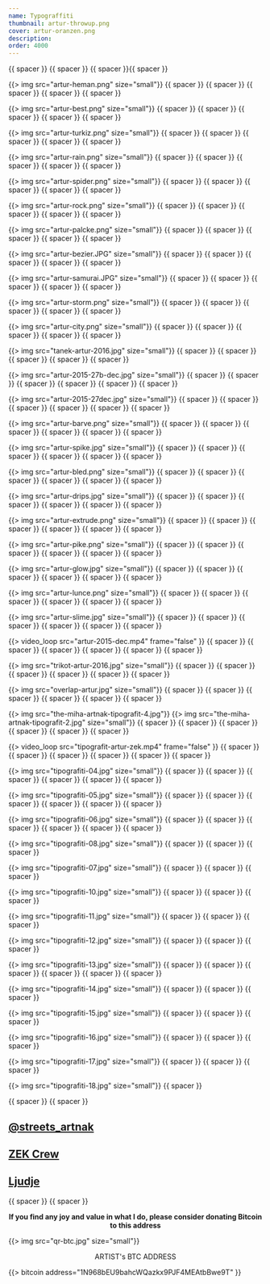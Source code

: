 ```yaml
---
name: Typograffiti
thumbnail: artur-throwup.png
cover: artur-oranzen.png
description: 
order: 4000
---
```

{{ spacer }} {{ spacer }} {{ spacer }}{{ spacer }} 

{{> img src="artur-heman.png" size="small"}}
{{ spacer }} {{ spacer }} {{ spacer }} {{ spacer }} {{ spacer }}

{{> img src="artur-best.png" size="small"}}
{{ spacer }} {{ spacer }} {{ spacer }} {{ spacer }} {{ spacer }}

{{> img src="artur-turkiz.png" size="small"}}
{{ spacer }} {{ spacer }} {{ spacer }} {{ spacer }} {{ spacer }}

{{> img src="artur-rain.png" size="small"}}
{{ spacer }} {{ spacer }} {{ spacer }} {{ spacer }} {{ spacer }}

{{> img src="artur-spider.png" size="small"}}
{{ spacer }} {{ spacer }} {{ spacer }} {{ spacer }} {{ spacer }}

{{> img src="artur-rock.png" size="small"}}
{{ spacer }} {{ spacer }} {{ spacer }} {{ spacer }} {{ spacer }}

{{> img src="artur-palcke.png" size="small"}}
{{ spacer }} {{ spacer }} {{ spacer }} {{ spacer }} {{ spacer }}

{{> img src="artur-bezier.JPG" size="small"}}
{{ spacer }} {{ spacer }} {{ spacer }} {{ spacer }} {{ spacer }}

{{> img src="artur-samurai.JPG" size="small"}}
{{ spacer }} {{ spacer }} {{ spacer }} {{ spacer }} {{ spacer }}

{{> img src="artur-storm.png" size="small"}}
{{ spacer }} {{ spacer }} {{ spacer }} {{ spacer }} {{ spacer }}

{{> img src="artur-city.png" size="small"}}
{{ spacer }} {{ spacer }} {{ spacer }} {{ spacer }} {{ spacer }}

{{> img src="tanek-artur-2016.jpg" size="small"}}
{{ spacer }} {{ spacer }} {{ spacer }} {{ spacer }} {{ spacer }} 

{{> img src="artur-2015-27b-dec.jpg" size="small"}}
{{ spacer }} {{ spacer }} {{ spacer }} {{ spacer }} {{ spacer }} {{ spacer }}

{{> img src="artur-2015-27dec.jpg" size="small"}}
{{ spacer }} {{ spacer }} {{ spacer }} {{ spacer }} {{ spacer }} {{ spacer }}

{{> img src="artur-barve.png" size="small"}}
{{ spacer }} {{ spacer }} {{ spacer }} {{ spacer }} {{ spacer }} {{ spacer }}

{{> img src="artur-spike.jpg" size="small"}}
{{ spacer }} {{ spacer }} {{ spacer }} {{ spacer }} {{ spacer }} {{ spacer }}

{{> img src="artur-bled.png" size="small"}}
{{ spacer }} {{ spacer }} {{ spacer }} {{ spacer }} {{ spacer }} {{ spacer }}

{{> img src="artur-drips.jpg" size="small"}}
{{ spacer }} {{ spacer }} {{ spacer }} {{ spacer }} {{ spacer }} {{ spacer }}

{{> img src="artur-extrude.png" size="small"}}
{{ spacer }} {{ spacer }} {{ spacer }} {{ spacer }} {{ spacer }} {{ spacer }}

{{> img src="artur-pike.png" size="small"}}
{{ spacer }} {{ spacer }} {{ spacer }} {{ spacer }} {{ spacer }} {{ spacer }}

{{> img src="artur-glow.jpg" size="small"}}
{{ spacer }} {{ spacer }} {{ spacer }} {{ spacer }} {{ spacer }} {{ spacer }}

{{> img src="artur-lunce.png" size="small"}}
{{ spacer }} {{ spacer }} {{ spacer }} {{ spacer }} {{ spacer }} {{ spacer }}

{{> img src="artur-slime.jpg" size="small"}}
{{ spacer }} {{ spacer }} {{ spacer }} {{ spacer }} {{ spacer }} {{ spacer }}

{{> video_loop src="artur-2015-dec.mp4" frame="false" }}
{{ spacer }} {{ spacer }} {{ spacer }} {{ spacer }} {{ spacer }} {{ spacer }}

{{> img src="trikot-artur-2016.jpg" size="small"}}
{{ spacer }} {{ spacer }} {{ spacer }} {{ spacer }} {{ spacer }} {{ spacer }}

{{> img src="overlap-artur.jpg" size="small"}}
{{ spacer }} {{ spacer }} {{ spacer }} {{ spacer }} {{ spacer }} {{ spacer }}


{{> img src="the-miha-artnak-tipografit-4.jpg"}}
{{> img src="the-miha-artnak-tipografit-2.jpg" size="small"}}
{{ spacer }} {{ spacer }} {{ spacer }} {{ spacer }} {{ spacer }} {{ spacer }}

{{> video_loop src="tipografit-artur-zek.mp4" frame="false" }}
{{ spacer }} {{ spacer }} {{ spacer }} {{ spacer }} {{ spacer }} {{ spacer }}

{{> img src="tipografiti-04.jpg" size="small"}}
{{ spacer }} {{ spacer }} {{ spacer }} {{ spacer }} {{ spacer }} {{ spacer }}

{{> img src="tipografiti-05.jpg" size="small"}}
{{ spacer }} {{ spacer }} {{ spacer }} {{ spacer }} {{ spacer }} {{ spacer }}

{{> img src="tipografiti-06.jpg" size="small"}}
{{ spacer }} {{ spacer }} {{ spacer }} {{ spacer }} {{ spacer }} {{ spacer }}

{{> img src="tipografiti-08.jpg" size="small"}}
{{ spacer }} {{ spacer }} {{ spacer }} 

{{> img src="tipografiti-07.jpg" size="small"}}
{{ spacer }} {{ spacer }} {{ spacer }} 
	
{{> img src="tipografiti-10.jpg" size="small"}}
{{ spacer }} {{ spacer }} {{ spacer }} 

{{> img src="tipografiti-11.jpg" size="small"}}
{{ spacer }} {{ spacer }} {{ spacer }} 

{{> img src="tipografiti-12.jpg" size="small"}}
{{ spacer }} {{ spacer }} {{ spacer }} 

{{> img src="tipografiti-13.jpg" size="small"}}
{{ spacer }} {{ spacer }} {{ spacer }} {{ spacer }} {{ spacer }} {{ spacer }}

{{> img src="tipografiti-14.jpg" size="small"}}
{{ spacer }} {{ spacer }} {{ spacer }} 

{{> img src="tipografiti-15.jpg" size="small"}}
{{ spacer }} {{ spacer }} {{ spacer }} 

{{> img src="tipografiti-16.jpg" size="small"}}
{{ spacer }} {{ spacer }} {{ spacer }} 

{{> img src="tipografiti-17.jpg" size="small"}}
{{ spacer }} {{ spacer }} {{ spacer }} 

{{> img src="tipografiti-18.jpg" size="small"}}
{{ spacer }} 

{{ spacer }} {{ spacer }} 

## [@streets_artnak](http://instagram.com/streets_artnak)

## [ZEK Crew](http://zekcrew.com)

## [Ljudje](http://people.ooo)

{{ spacer }} {{ spacer }} 

<p style='text-align: center; font-weight: bold;'>If you find any joy and value in what I do, please consider donating Bitcoin to this address </p>
  
{{> img src="qr-btc.jpg" size="small"}}

<p style="text-align: center;">
ARTIST's BTC ADDRESS 
</p>
<p style="text-align: center;">
</p> 

{{> bitcoin address="1N968bEU9bahcWQazkx9PJF4MEAtbBwe9T" }}